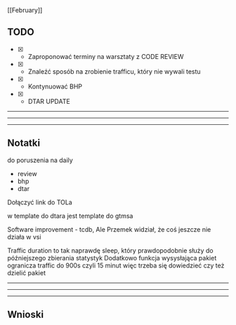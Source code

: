 [[February]]

## TODO
- [x] - Zaproponować terminy na warsztaty z CODE REVIEW
- [x] - Znaleźć sposób na zrobienie trafficu, który nie wywali testu
- [x] - Kontynuować BHP
- [x] - DTAR UPDATE

---
---
---
## Notatki
do poruszenia na daily
- review
- bhp
- dtar


Dołączyć link do TOLa 

w template do dtara jest template do gtmsa

Software improvement - tcdb, Ale Przemek widział, że coś jeszcze nie działa w vsi

Traffic duration to tak naprawdę sleep, który prawdopodobnie służy do późniejszego zbierania statystyk
Dodatkowo funkcja wysysłająca pakiet ogranicza traffic do 900s czyli 15 minut więc trzeba się dowiedzieć czy też dzielić pakiet 

---
---
---
## Wnioski